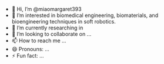 - 👋 Hi, I’m @miaomargaret393
- 👀 I’m interested in biomedical engineering, biomaterials, and bioengineering techniques in soft robotics. 
- 🌱 I’m currently researching in 
- 💞️ I’m looking to collaborate on ...
- 📫 How to reach me ...
- 😄 Pronouns: ...
- ⚡ Fun fact: ...

<!---
miaomargaret393/miaomargaret393 is a ✨ special ✨ repository because its `README.md` (this file) appears on your GitHub profile.
You can click the Preview link to take a look at your changes.
--->
